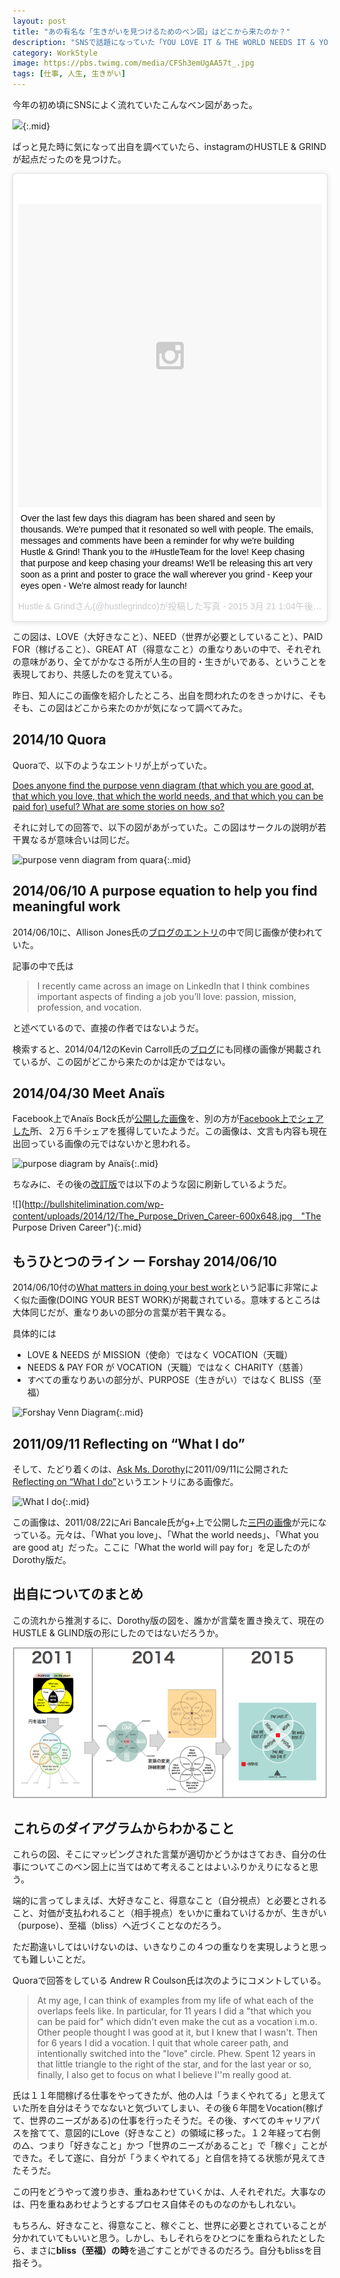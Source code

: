 ```yaml
---
layout: post
title: "あの有名な「生きがいを見つけるためのベン図」はどこから来たのか？"
description: "SNSで話題になっていた「YOU LOVE IT & THE WORLD NEEDS IT & YOU ARE PAID FOR IT & YOU ARE GREAT AT IT = PURPOSE」の図はどこから来たのかを調べてみた。"
category: WorkStyle
image: https://pbs.twimg.com/media/CFSh3emUgAA57t_.jpg
tags: [仕事, 人生, 生きがい]
---
```


今年の初め頃にSNSによく流れていたこんなベン図があった。

![](https://pbs.twimg.com/media/CFSh3emUgAA57t_.jpg){:.mid}

ぱっと見た時に気になって出自を調べていたら、instagramのHUSTLE & GRINDが起点だったのを見つけた。

<blockquote class="instagram-media" data-instgrm-captioned data-instgrm-version="4" style=" background:#FFF; border:0; border-radius:3px; box-shadow:0 0 1px 0 rgba(0,0,0,0.5),0 1px 10px 0 rgba(0,0,0,0.15); margin: 1px; max-width:658px; padding:0; width:99.375%; width:-webkit-calc(100% - 2px); width:calc(100% - 2px);"><div style="padding:8px;"> <div style=" background:#F8F8F8; line-height:0; margin-top:40px; padding:50% 0; text-align:center; width:100%;"> <div style=" background:url(data:image/png;base64,iVBORw0KGgoAAAANSUhEUgAAACwAAAAsCAMAAAApWqozAAAAGFBMVEUiIiI9PT0eHh4gIB4hIBkcHBwcHBwcHBydr+JQAAAACHRSTlMABA4YHyQsM5jtaMwAAADfSURBVDjL7ZVBEgMhCAQBAf//42xcNbpAqakcM0ftUmFAAIBE81IqBJdS3lS6zs3bIpB9WED3YYXFPmHRfT8sgyrCP1x8uEUxLMzNWElFOYCV6mHWWwMzdPEKHlhLw7NWJqkHc4uIZphavDzA2JPzUDsBZziNae2S6owH8xPmX8G7zzgKEOPUoYHvGz1TBCxMkd3kwNVbU0gKHkx+iZILf77IofhrY1nYFnB/lQPb79drWOyJVa/DAvg9B/rLB4cC+Nqgdz/TvBbBnr6GBReqn/nRmDgaQEej7WhonozjF+Y2I/fZou/qAAAAAElFTkSuQmCC); display:block; height:44px; margin:0 auto -44px; position:relative; top:-22px; width:44px;"></div></div> <p style=" margin:8px 0 0 0; padding:0 4px;"> <a href="https://instagram.com/p/0gKLCOMx4p/" style=" color:#000; font-family:Arial,sans-serif; font-size:14px; font-style:normal; font-weight:normal; line-height:17px; text-decoration:none; word-wrap:break-word;" target="_top">Over the last few days this diagram has been shared and seen by thousands. We&#39;re pumped that it resonated so well with people. The emails, messages and comments have been a reminder for why we&#39;re building Hustle &amp; Grind! Thank you to the #HustleTeam for the love! Keep chasing that purpose and keep chasing your dreams! We&#39;ll be releasing this art very soon as a print and poster to grace the wall wherever you grind - Keep your eyes open - We&#39;re almost ready for launch!</a></p> <p style=" color:#c9c8cd; font-family:Arial,sans-serif; font-size:14px; line-height:17px; margin-bottom:0; margin-top:8px; overflow:hidden; padding:8px 0 7px; text-align:center; text-overflow:ellipsis; white-space:nowrap;">Hustle &amp; Grindさん(@hustlegrindco)が投稿した写真 - <time style=" font-family:Arial,sans-serif; font-size:14px; line-height:17px;" datetime="2015-03-21T20:04:06+00:00">2015 3月 21 1:04午後 PDT</time></p></div></blockquote>
<script async defer src="//platform.instagram.com/en_US/embeds.js"></script>


この図は、LOVE（大好きなこと）、NEED（世界が必要としていること）、PAID FOR（稼げること）、GREAT AT（得意なこと）の重なりあいの中で、それぞれの意味があり、全てがかなさる所が人生の目的・生きがいである、ということを表現しており、共感したのを覚えている。

昨日、知人にこの画像を紹介したところ、出自を問われたのをきっかけに、そもそも、この図はどこから来たのかが気になって調べてみた。

## 2014/10 Quora

Quoraで、以下のようなエントリが上がっていた。

[Does anyone find the purpose venn diagram (that which you are good at, that which you love, that which the world needs, and that which you can be paid for) useful? What are some stories on how so?](http://www.quora.com/Does-anyone-find-the-purpose-venn-diagram-that-which-you-are-good-at-that-which-you-love-that-which-the-world-needs-and-that-which-you-can-be-paid-for-useful-What-are-some-stories-on-how-so)

それに対しての回答で、以下の図があがっていた。この図はサークルの説明が若干異なるが意味合いは同じだ。

![](http://qph.is.quoracdn.net/main-qimg-b55baab4231e112570e25ac12c96aeee?convert_to_webp=true "purpose venn diagram from quara"){:.mid}

## 2014/06/10 A purpose equation to help you find meaningful work

2014/06/10に、Allison Jones氏の[ブログのエントリ](http://idealistcareers.org/a-purpose-equation-to-help-you-find-meaningful-work/)の中で同じ画像が使われていた。

記事の中で氏は

> I recently came across an image on LinkedIn that I think combines important 
> aspects of finding a job you’ll love: passion, mission, profession, and
>  vocation.

と述べているので、直接の作者ではないようだ。

検索すると、2014/04/12のKevin Carroll氏の[ブログ](http://attitudeofgratitude.typepad.com/attitude_of_gratitude/2014/04/finding-ones-purpose-in-life.html)にも同様の画像が掲載されているが、この図がどこから来たのかは定かではない。

## 2014/04/30 Meet Anaïs

Facebook上でAnaïs Bock氏が[公開した画像](https://www.facebook.com/MeetAnais/photos/pb.301256939904355.-2207520000.1418216820./830924323604278/?type=3&theater)を、別の方が[Facebook上でシェアした](https://www.facebook.com/shantiuganda/photos/a.199417493447115.58543.191463754242489/733186486736877/?type=1&hc_location=ufi)所、２万６千シェアを獲得していたようだ。この画像は、文言も内容も現在出回っている画像の元ではないかと思われる。

![](https://fbcdn-sphotos-g-a.akamaihd.net/hphotos-ak-xaf1/v/t1.0-9/p720x720/1011804_830924323604278_3703115877894543597_n.jpg?oh=29a580be48a240e71e0061ee71ef71ae&oe=5601008D&__gda__=1442596584_be3c91ca29476f10ba41693ab0083341 "purpose diagram by Anaïs"){:.mid}

ちなみに、その後の[改訂版](http://bullshitelimination.com/purpose-driven-career/)では以下のような図に刷新しているようだ。

![](http://bullshitelimination.com/wp-content/uploads/2014/12/The_Purpose_Driven_Career-600x648.jpg　"The Purpose Driven Career"){:.mid}


## もうひとつのライン ー Forshay 2014/06/10

2014/06/10付の[What matters in doing your best work](http://forshay.com/what-matters-in-doing-your-best-work/)という記事に非常によく似た画像(DOING YOUR BEST WORK)が掲載されている。意味するところは大体同じだが、重なりあいの部分の言葉が若干異なる。

具体的には

* LOVE & NEEDS が MISSION（使命）ではなく VOCATION（天職）
* NEEDS & PAY FOR が VOCATION（天職）ではなく CHARITY（慈善）
* すべての重なりあいの部分が、PURPOSE（生きがい）ではなく BLISS（至福）

![](http://forshay.com/wp-content/uploads/2014/06/Forshay-Venn-Diagram-for-Blog1.png "Forshay Venn Diagram"){:.mid}

## 2011/09/11 Reflecting on “What I do”

そして、たどり着くのは、[Ask Ms. Dorothy](http://askmsdorothy.blogspot.jp/)に2011/09/11に公開された[Reflecting on “What I do”](http://askmsdorothy.blogspot.jp/2011/09/reflecting-on-what-i-do.html)というエントリにある画像だ。

![](http://1.bp.blogspot.com/-QDEEYQAchGw/TmznLS3lt4I/AAAAAAAAAFk/CG_z0YW9JdY/s1600/purpose.bmp "What I do"){:.mid}

この画像は、2011/08/22にAri Bancale氏がg+上で公開した[三円の画像](https://plus.google.com/+AriBancale/posts/UuiwnFX8QDU)が元になっている。元々は、「What you love」、「What the world needs」、「What you are good at」だった。ここに「What the world will pay for」を足したのがDorothy版だ。

## 出自についてのまとめ

この流れから推測するに、Dorothy版の図を、誰かが言葉を置き換えて、現在のHUSTLE & GLIND版の形にしたのではないだろうか。

![図の出自の流れ](/assets/images/20150604/venn_diagram_transition.png "図の出自の流れ（予想図）")

## これらのダイアグラムからわかること

これらの図、そこにマッピングされた言葉が適切かどうかはさておき、自分の仕事についてこのベン図上に当てはめて考えることはよいふりかえりになると思う。

端的に言ってしまえば、大好きなこと、得意なこと（自分視点）と必要とされること、対価が支払われること（相手視点）をいかに重ねていけるかが、生きがい（purpose）、至福（bliss）へ近づくことなのだろう。

ただ勘違いしてはいけないのは、いきなりこの４つの重なりを実現しようと思っても難しいことだ。

Quoraで回答をしている Andrew R Coulson氏は次のようにコメントしている。

> At my age, I can think of examples from my life of what each of the overlaps feels like. In particular, for 11 years I did a "that which you can be paid for" which didn't even make the cut as a vocation i.m.o. Other people thought I was good at it, but I knew that I wasn't. Then for 6 years I did a vocation. I quit that whole career path, and intentionally switched into the "love" circle. Phew. Spent 12 years in that little triangle to the right of the star, and for the last year or so, finally, I also get to focus on what I believe I''m really good at.


氏は１１年間稼げる仕事をやってきたが、他の人は「うまくやれてる」と思えていた所を自分はそうでなないと気づいてしまい、その後６年間をVocation(稼げて、世界のニーズがある)の仕事を行ったそうだ。その後、すべてのキャリアパスを捨てて、意図的にLove（好きなこと）の領域に移った。１２年経って右側の△、つまり「好きなこと」かつ「世界のニーズがあること」で「稼ぐ」ことができた。そして遂に、自分が「うまくやれてる」と自信を持てる状態が見えてきたそうだ。

この円をどうやって渡り歩き、重ねあわせていくかは、人それぞれだ。大事なのは、円を重ねあわせようとするプロセス自体そのものなのかもしれない。

もちろん、好きなこと、得意なこと、稼ぐこと、世界に必要とされていることが分かれていてもいいと思う。しかし、もしそれらをひとつにを重ねられたとしたら、まさに**bliss（至福）の時**を過ごすことができるのだろう。自分もblissを目指そう。
